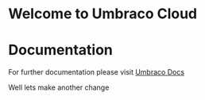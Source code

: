 # Welcome to Umbraco Cloud

# Documentation

For further documentation please visit [Umbraco Docs](https://docs.umbraco.com)

Well lets make another change